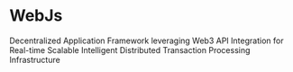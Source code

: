 # WebJs
Decentralized Application Framework leveraging Web3 API Integration for Real-time Scalable Intelligent Distributed Transaction Processing Infrastructure
